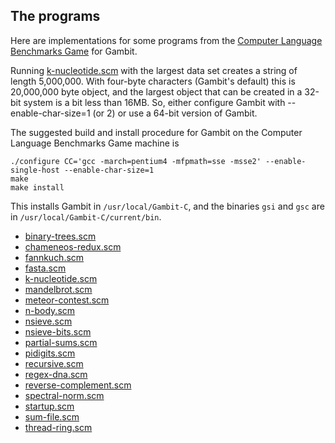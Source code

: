## The programs

Here are implementations for some programs from the [Computer Language
Benchmarks Game](http://shootout.alioth.debian.org/) for Gambit.

Running
[k-nucleotide.scm](Programming_language_shootout:_k-nucleotide "wikilink")
with the largest data set creates a string of length 5,000,000. With
four-byte characters (Gambit's default) this is 20,000,000 byte object,
and the largest object that can be created in a 32-bit system is a bit
less than 16MB. So, either configure Gambit with --enable-char-size=1
(or 2) or use a 64-bit version of Gambit.

The suggested build and install procedure for Gambit on the Computer
Language Benchmarks Game machine is

    ./configure CC='gcc -march=pentium4 -mfpmath=sse -msse2' --enable-single-host --enable-char-size=1
    make
    make install

This installs Gambit in `/usr/local/Gambit-C`, and the binaries `gsi`
and `gsc` are in `/usr/local/Gambit-C/current/bin`.

  - [binary-trees.scm](Programming_language_shootout:_binary_trees "wikilink")
  - [chameneos-redux.scm](Programming_language_shootout:_chameneos_redux "wikilink")
  - [fannkuch.scm](Programming_language_shootout:_fannkuch "wikilink")
  - [fasta.scm](Programming_language_shootout:_fasta "wikilink")
  - [k-nucleotide.scm](Programming_language_shootout:_k-nucleotide "wikilink")
  - [mandelbrot.scm](Programming_language_shootout:_mandelbrot "wikilink")
  - [meteor-contest.scm](Programming_language_shootout:_meteor_contest "wikilink")
  - [n-body.scm](Programming_language_shootout:_n-body "wikilink")
  - [nsieve.scm](Programming_language_shootout:_nsieve "wikilink")
  - [nsieve-bits.scm](Programming_language_shootout:_nsieve-bits "wikilink")
  - [partial-sums.scm](Programming_language_shootout:_partial_sums "wikilink")
  - [pidigits.scm](Programming_language_shootout:_pidigits "wikilink")
  - [recursive.scm](Programming_language_shootout:_recursive "wikilink")
  - [regex-dna.scm](Programming_language_shootout:_regex_dna "wikilink")
  - [reverse-complement.scm](Programming_language_shootout:_reverse_complement "wikilink")
  - [spectral-norm.scm](Programming_language_shootout:_spectral_norm "wikilink")
  - [startup.scm](Programming_language_shootout:_startup "wikilink")
  - [sum-file.scm](Programming_language_shootout:_sum_file "wikilink")
  - [thread-ring.scm](Programming_language_shootout:_thread_ring "wikilink")
